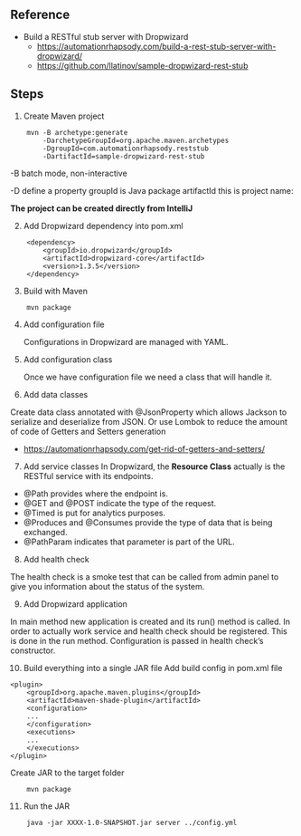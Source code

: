 ## Reference
- Build a RESTful stub server with Dropwizard
    - https://automationrhapsody.com/build-a-rest-stub-server-with-dropwizard/
    - https://github.com/llatinov/sample-dropwizard-rest-stub
    
## Steps
1. Create Maven project
```
    mvn -B archetype:generate
        -DarchetypeGroupId=org.apache.maven.archetypes
        -DgroupId=com.automationrhapsody.reststub
        -DartifactId=sample-dropwizard-rest-stub
```
  -B batch mode, non-interactive
    
  -D define a property
        groupId is Java package
        artifactId this is project name:
    
  **The project can be created directly from IntelliJ**

2. Add Dropwizard dependency into pom.xml
```
    <dependency>
        <groupId>io.dropwizard</groupId>
        <artifactId>dropwizard-core</artifactId>
        <version>1.3.5</version>
    </dependency>
```

3. Build with Maven
```
    mvn package
```
 
4. Add configuration file
    
    Configurations in Dropwizard are managed with YAML.



5. Add configuration class
    
    Once we have configuration file we need a class that will handle it. 

6. Add data classes

Create data class annotated with @JsonProperty  which allows Jackson to serialize and deserialize from JSON.
Or use Lombok to reduce the amount of code of Getters and Setters generation
- https://automationrhapsody.com/get-rid-of-getters-and-setters/


7. Add service classes
In Dropwizard, the **Resource Class** actually is the RESTful service with its endpoints.
- @Path provides where the endpoint is. 
- @GET and @POST indicate the type of the request. 
- @Timed is put for analytics purposes. 
- @Produces and @Consumes provide the type of data that is being exchanged. 
- @PathParam indicates that parameter is part of the URL.

8. Add health check

The health check is a smoke test that can be called from admin panel to give you information about the status of 
the system.



9. Add Dropwizard application

In main method new application is created and its run() method is called. 
In order to actually work service and health check should be registered. This is done in the run method. 
Configuration is passed in health check’s constructor.

10. Build everything into a single JAR file
Add build config in pom.xml file
```
<plugin>
    <groupId>org.apache.maven.plugins</groupId>
    <artifactId>maven-shade-plugin</artifactId>
    <configuration>
    ...
    </configuration> 
    <executions>
    ...
    </executions>
</plugin>
```
Create JAR to the target folder
```
    mvn package
```
11. Run the JAR
```
    java -jar XXXX-1.0-SNAPSHOT.jar server ../config.yml
```